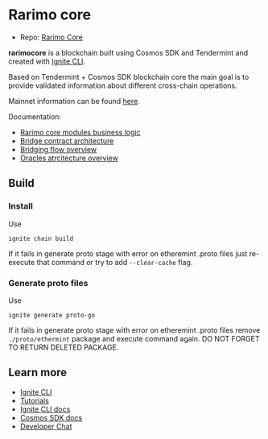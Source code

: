 # Rarimo core

- Repo: [Rarimo Core](https://gitlab.com/rarimo/rarimo-core)

**rarimocore** is a blockchain built using Cosmos SDK and Tendermint and created with [Ignite CLI](https://ignite.com/cli).

Based on Tendermint + Cosmos SDK blockchain core the main goal is to provide validated information about different cross-chain operations.

Mainnet information can be found [here](./docs/common/mainnet/001-mainnet.md).

Documentation:
* [Rarimo core modules business logic](./x/README.md)
* [Bridge contract architecture](./docs/common/contracts/001-contracts.md)
* [Bridging flow overview](./docs/common/bridging/001-bridging.md)
* [Oracles atrcitecture overview](./docs/common/oracles/001-oracles.md)

## Build

### Install

Use
```shell
ignite chain build
```

If it fails in generate proto stage with error on etheremint .proto files just re-execute that command or try to add `--clear-cache` flag.

### Generate proto files

Use
```shell
ignite generate proto-go
```

If it fails in generate proto stage with error on etheremint .proto files remove `./proto/ethermint` package and execute command again.
DO NOT FORGET TO RETURN DELETED PACKAGE.

## Learn more

- [Ignite CLI](https://ignite.com/cli)
- [Tutorials](https://docs.ignite.com/guide)
- [Ignite CLI docs](https://docs.ignite.com)
- [Cosmos SDK docs](https://docs.cosmos.network)
- [Developer Chat](https://discord.gg/ignite)
